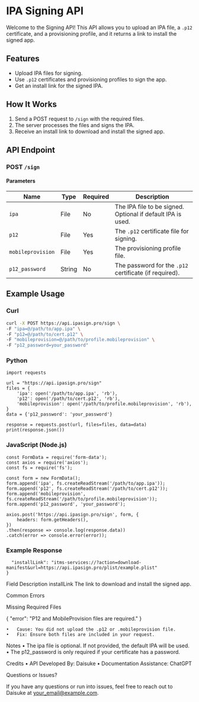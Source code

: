 # IPA Signing API

Welcome to the Signing API! This API allows you to upload an IPA file, a `.p12` certificate, and a provisioning profile, and it returns a link to install the signed app.

## Features
- Upload IPA files for signing.
- Use `.p12` certificates and provisioning profiles to sign the app.
- Get an install link for the signed IPA.

## How It Works
1. Send a POST request to `/sign` with the required files.
2. The server processes the files and signs the IPA.
3. Receive an install link to download and install the signed app.

## API Endpoint

### POST `/sign`

#### Parameters

| Name            | Type   | Required | Description                                      |
|------------------|--------|----------|--------------------------------------------------|
| `ipa`           | File   | No       | The IPA file to be signed. Optional if default IPA is used. |
| `p12`           | File   | Yes      | The `.p12` certificate file for signing.         |
| `mobileprovision` | File   | Yes      | The provisioning profile file.                  |
| `p12_password`  | String | No       | The password for the `.p12` certificate (if required). |

## Example Usage

### Curl
```bash
curl -X POST https://api.ipasign.pro/sign \
-F "ipa=@/path/to/app.ipa" \
-F "p12=@/path/to/cert.p12" \
-F "mobileprovision=@/path/to/profile.mobileprovision" \
-F "p12_password=your_password"
```
### Python
```
import requests

url = "https://api.ipasign.pro/sign"
files = {
    'ipa': open('/path/to/app.ipa', 'rb'),
    'p12': open('/path/to/cert.p12', 'rb'),
    'mobileprovision': open('/path/to/profile.mobileprovision', 'rb'),
}
data = {'p12_password': 'your_password'}

response = requests.post(url, files=files, data=data)
print(response.json())
```
### JavaScript (Node.js) 
```
const FormData = require('form-data');
const axios = require('axios');
const fs = require('fs');

const form = new FormData();
form.append('ipa', fs.createReadStream('/path/to/app.ipa'));
form.append('p12', fs.createReadStream('/path/to/cert.p12'));
form.append('mobileprovision', fs.createReadStream('/path/to/profile.mobileprovision'));
form.append('p12_password', 'your_password');

axios.post('https://api.ipasign.pro/sign', form, {
    headers: form.getHeaders(),
})
.then(response => console.log(response.data))
.catch(error => console.error(error));
```
### Example Response

```{
  "installLink": "itms-services://?action=download-manifest&url=https://api.ipasign.pro/plist/example.plist"
}
```
Field	Description
installLink	The link to download and install the signed app.

Common Errors

Missing Required Files

{
  "error": "P12 and MobileProvision files are required."
}

	•	Cause: You did not upload the .p12 or .mobileprovision file.
	•	Fix: Ensure both files are included in your request.

Notes
	•	The ipa file is optional. If not provided, the default IPA will be used.
	•	The p12_password is only required if your certificate has a password.

Credits
	•	API Developed By: Daisuke
	•	Documentation Assistance: ChatGPT

Questions or Issues?

If you have any questions or run into issues, feel free to reach out to Daisuke at your_email@example.com.

